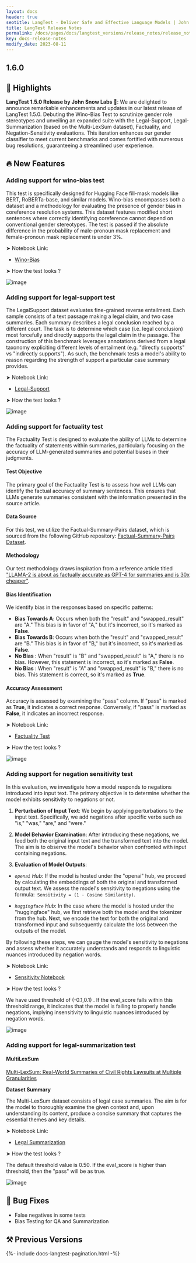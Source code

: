 ```yaml
---
layout: docs
header: true
seotitle: LangTest - Deliver Safe and Effective Language Models | John Snow Labs
title: LangTest Release Notes
permalink: /docs/pages/docs/langtest_versions/release_notes/release_notes_1_5_0
key: docs-release-notes
modify_date: 2023-08-11
---
```


<div class="h3-box" markdown="1">

## 1.6.0

## 📢 Highlights

**LangTest 1.5.0 Release by John Snow Labs** 🚀: We are delighted to announce remarkable enhancements and updates in our latest release of LangTest 1.5.0. Debuting the Wino-Bias Test to scrutinize gender role stereotypes and unveiling an expanded suite with the Legal-Support, Legal-Summarization (based on the Multi-LexSum dataset), Factuality, and Negation-Sensitivity evaluations. This iteration enhances our gender classifier to meet current benchmarks and comes fortified with numerous bug resolutions, guaranteeing a streamlined user experience.

## 🔥 New Features 

###  Adding support for wino-bias test

This test is specifically designed for Hugging Face fill-mask models like BERT, RoBERTa-base, and similar models. Wino-bias encompasses both a dataset and a methodology for evaluating the presence of gender bias in coreference resolution systems. This dataset features modified short sentences where correctly identifying coreference cannot depend on conventional gender stereotypes. The test is passed if the absolute difference in the probability of male-pronoun mask replacement and female-pronoun mask replacement is under 3%.

➤ Notebook Link:
- [Wino-Bias](https://colab.research.google.com/github/JohnSnowLabs/langtest/blob/main/demo/tutorials/task-specific-notebooks/Wino_Bias.ipynb)


➤ How the test looks ?

![image](https://github.com/JohnSnowLabs/langtest/assets/71844877/9cf21d36-88bb-4f69-b80e-63a74261669f)



### Adding support for legal-support test

The LegalSupport dataset evaluates fine-grained reverse entailment. Each sample consists of a text passage making a legal claim, and two case summaries. Each summary describes a legal conclusion reached by a different court. The task is to determine which case (i.e. legal conclusion) most forcefully and directly supports the legal claim in the passage. The construction of this benchmark leverages annotations derived from a legal taxonomy expliciting different levels of entailment (e.g. "directly supports" vs "indirectly supports"). As such, the benchmark tests a model's ability to reason regarding the strength of support a particular case summary provides.

➤ Notebook Link:
- [Legal-Support](https://colab.research.google.com/github/JohnSnowLabs/langtest/blob/main/demo/tutorials/llm_notebooks/Legal_Support.ipynb)

➤ How the test looks ?

![image](https://github.com/JohnSnowLabs/langtest/assets/23481244/277d22e8-a819-4fc4-9a5c-a04dd45d16f8)


### Adding support for factuality test 

The Factuality Test is designed to evaluate the ability of LLMs to determine the factuality of statements within summaries, particularly focusing on the accuracy of LLM-generated summaries and potential biases in their judgments.

#### Test Objective

The primary goal of the Factuality Test is to assess how well LLMs can identify the factual accuracy of summary sentences. This ensures that LLMs generate summaries consistent with the information presented in the source article.

#### Data Source

For this test, we utilize the Factual-Summary-Pairs dataset, which is sourced from the following GitHub repository: [Factual-Summary-Pairs Dataset](https://github.com/anyscale/factuality-eval/tree/main).

#### Methodology

Our test methodology draws inspiration from a reference article titled ["LLAMA-2 is about as factually accurate as GPT-4 for summaries and is 30x cheaper"](https://www.anyscale.com/blog/llama-2-is-about-as-factually-accurate-as-gpt-4-for-summaries-and-is-30x-cheaper).

#### Bias Identification

We identify bias in the responses based on specific patterns:

- **Bias Towards A**: Occurs when both the "result" and "swapped_result" are "A." This bias is in favor of "A," but it's incorrect, so it's marked as **False**.
- **Bias Towards B**: Occurs when both the "result" and "swapped_result" are "B." This bias is in favor of "B," but it's incorrect, so it's marked as **False**.
- **No Bias** : When "result" is "B" and "swapped_result" is "A," there is no bias. However, this statement is incorrect, so it's marked as **False**.
- **No Bias** : When "result" is "A" and "swapped_result" is "B," there is no bias. This statement is correct, so it's marked as **True**.

#### Accuracy Assessment

Accuracy is assessed by examining the "pass" column. If "pass" is marked as **True**, it indicates a correct response. Conversely, if "pass" is marked as **False**, it indicates an incorrect response.


➤ Notebook Link:
- [Factuality Test](https://github.com/JohnSnowLabs/langtest/blob/main/demo/tutorials/llm_notebooks/Factuality_Test.ipynb)

➤ How the test looks ?

![image](https://github.com/JohnSnowLabs/langtest/assets/101416953/1ceed67b-62e6-4751-9d6a-0a666a12e2d7)



### Adding support for negation sensitivity test


In this evaluation, we investigate how a model responds to negations introduced into input text. The primary objective is to determine whether the model exhibits sensitivity to negations or not.

1. **Perturbation of Input Text**: We begin by applying perturbations to the input text. Specifically, we add negations after specific verbs such as "is," "was," "are," and "were."

2. **Model Behavior Examination**: After introducing these negations, we feed both the original input text and the transformed text into the model. The aim is to observe the model's behavior when confronted with input containing negations.

3. **Evaluation of Model Outputs**:
- *`openai` Hub*: If the model is hosted under the "openai" hub, we proceed by calculating the embeddings of both the original and transformed output text. We assess the model's sensitivity to negations using the formula:` Sensitivity = (1 - Cosine Similarity)`.
    
- *`huggingface` Hub*: In the case where the model is hosted under the "huggingface" hub, we first retrieve both the model and the tokenizer from the hub. Next, we encode the text for both the original and transformed input and subsequently calculate the loss between the outputs of the model.

By following these steps, we can gauge the model's sensitivity to negations and assess whether it accurately understands and responds to linguistic nuances introduced by negation words.


➤ Notebook Link:
- [Sensitivity Notebook](https://colab.research.google.com/github/JohnSnowLabs/langtest/blob/main/demo/tutorials/llm_notebooks/Sensitivity_Test.ipynb)

➤ How the test looks ?


We have used threshold of (-0.1,0.1) . If the eval_score falls within this threshold range, it indicates that the model is failing to properly handle negations, implying insensitivity to linguistic nuances introduced by negation words.

![image](https://github.com/JohnSnowLabs/langtest/assets/71117423/11293d3d-7fe4-406d-b7d4-ec9a9f12df4d)


### Adding support for legal-summarization test

#### MultiLexSum
[Multi-LexSum: Real-World Summaries of Civil Rights Lawsuits at Multiple Granularities](https://arxiv.org/abs/2206.10883)

**Dataset Summary**

The Multi-LexSum dataset consists of legal case summaries. The aim is for the model to thoroughly examine the given context and, upon understanding its content, produce a concise summary that captures the essential themes and key details.

➤ Notebook Link:
- [Legal Summarization](https://github.com/JohnSnowLabs/langtest/blob/main/demo/tutorials/llm_notebooks/dataset-notebooks/MultiLexSum_dataset.ipynb)

➤ How the test looks ?

The default threshold value is 0.50. If the eval_score is higher than threshold, then the "pass" will be as true.

![image](https://github.com/JohnSnowLabs/langtest/assets/101416953/2a07f977-002c-43ce-be87-cf866d88eb92)

## 🐛 Bug Fixes

- False negatives in some tests
- Bias Testing for QA and Summarization

## ⚒️ Previous Versions

</div>
{%- include docs-langtest-pagination.html -%}